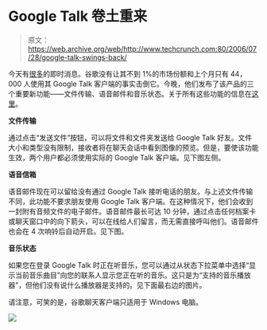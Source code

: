 # Google Talk 卷土重来

> 原文：<https://web.archive.org/web/http://www.techcrunch.com:80/2006/07/28/google-talk-swings-back/>

 [](https://web.archive.org/web/20210928035714/http://www.google.com/talk/) 今天有[很多](https://web.archive.org/web/20210928035714/http://www.beta.techcrunch.com/2006/07/28/yahoo-launches-messenger-8-with-180-plugins/)的即时消息。谷歌没有让其不到 1%的市场份额和上个月只有 44，000 人使用其 Google Talk 客户端的事实击倒它。今晚，他们发布了该产品的三个重要新功能——文件传输、语音邮件和音乐状态。关于所有这些功能的信息在[这里](https://web.archive.org/web/20210928035714/http://www.google.com/talk/whatsnew_more.html)。

**文件传输**

通过点击“发送文件”按钮，可以将文件和文件夹发送给 Google Talk 好友。文件大小和类型没有限制，接收者将在聊天会话中看到图像的预览。但是，要使该功能生效，两个用户都必须使用实际的 Google Talk 客户端。见下图左侧。

**语音信箱**

语音邮件现在可以留给没有通过 Google Talk 接听电话的朋友。与上述文件传输不同，此功能不要求朋友使用 Google Talk 客户端。在这种情况下，他们会收到一封附有音频文件的电子邮件。语音邮件最长可达 10 分钟，通过点击任何档案卡或聊天窗口中的向下箭头，可以在线给人们留言，而无需直接呼叫他们。语音邮件也会在 4 次响铃后自动开启。见下图。

**音乐状态**

如果您在登录 Google Talk 时正在听音乐，您可以通过从状态下拉菜单中选择“显示当前音乐曲目”向您的联系人显示您正在听的音乐。这只是为“支持的音乐播放器”，但他们没有说什么播放器是支持的。见下面最右边的图片。

请注意，可笑的是，谷歌聊天客户端只适用于 Windows 电脑。

![](img/cce005e4f609b1f345257266c7bd5730.png)